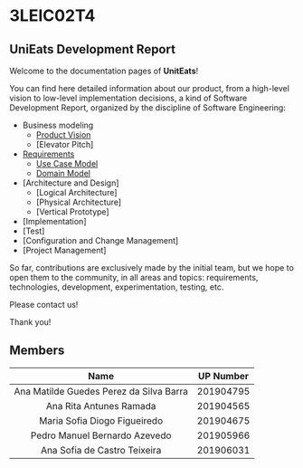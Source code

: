 # 3LEIC02T4

## UniEats Development Report

Welcome to the documentation pages of **UnitEats**!

You can find here detailed information about our product, from a high-level vision to low-level implementation decisions, a kind of Software Development Report, organized by the discipline of Software Engineering:
- Business modeling
  - [Product Vision](docs/ProductVision.md)
  - [Elevator Pitch]
- [Requirements](docs/requirements.md)
  - [Use Case Model](docs/requirements.md#Use-case-model)
  - [Domain Model](docs/requirements.md#Domain-model)
- [Architecture and Design]
  - [Logical Architecture]
  - [Physical Architecture] 
  - [Vertical Prototype]
- [Implementation]
- [Test]
- [Configuration and Change Management]
- [Project Management]

So far, contributions are exclusively made by the initial team, but we hope to open them to the community, in all areas and topics: requirements, technologies, development, experimentation, testing, etc.

Please contact us!

Thank you!  

## Members

| Name | UP Number |
| :----: | :-----: |
| Ana Matilde Guedes Perez da Silva Barra |	201904795 |
| Ana Rita Antunes Ramada	| 201904565 |
| Maria Sofia Diogo Figueiredo	| 201904675 |
| Pedro Manuel Bernardo Azevedo	| 201905966 |
| Ana Sofia de Castro Teixeira	| 201906031 |
